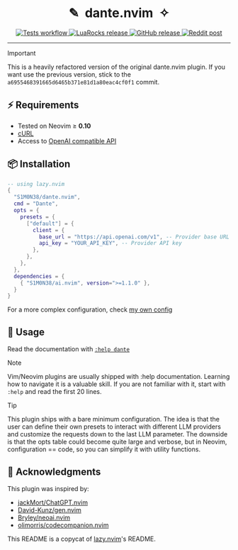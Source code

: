 <h1 align="center">✎&nbsp;&nbsp;dante.nvim&nbsp;&nbsp;✧</h1>

<p align="center">
  <a href="https://github.com/S1M0N38/dante.nvim/actions/workflows/tests.yml">
    <img alt="Tests workflow" src="https://img.shields.io/github/actions/workflow/status/S1M0N38/dante.nvim/tests.yml?style=for-the-badge&label=Tests"/>
  </a>
  <a href="https://luarocks.org/modules/S1M0N38/dante.nvim">
    <img alt="LuaRocks release" src="https://img.shields.io/luarocks/v/S1M0N38/dante.nvim?style=for-the-badge&color=5d2fbf"/>
  </a>
  <a href="https://github.com/S1M0N38/dante.nvim/releases">
    <img alt="GitHub release" src="https://img.shields.io/github/v/release/S1M0N38/dante.nvim?style=for-the-badge&label=GitHub"/>
  </a>
  <a href="https://www.reddit.com/r/neovim/comments/182p87j/dantenvim_a_simple_ai_writing_assistant/">
    <img alt="Reddit post" src="https://img.shields.io/badge/post-reddit?style=for-the-badge&label=Reddit&color=FF5700"/>
  </a>
</p>

______________________________________________________________________

> [!IMPORTANT]
> This is a heavily refactored version of the original dante.nvim plugin. If you want
> use the previous version, stick to the `a6955468391665d6465b371e81d1a80eac4cf0f1` commit.

## ⚡️ Requirements

- Tested on Neovim ≥ **0.10**
- [cURL](https://curl.se/)
- Access to [OpenAI compatible API](https://github.com/S1M0N38/ai.nvim?tab=readme-ov-file#-llm-providers)

## 📦 Installation

```lua
-- using lazy.nvim
{
  "S1M0N38/dante.nvim",
  cmd = "Dante",
  opts = {
    presets = {
      ["default"] = {
        client = {
          base_url = "https://api.openai.com/v1", -- Provider base URL
          api_key = "YOUR_API_KEY", -- Provider API key
        },
      },
    },
  },
  dependencies = {
    { "S1M0N38/ai.nvim", version=">=1.1.0" },
  }
}
```

For a more complex configuration, check [my own config](https://github.com/S1M0N38/dotfiles/blob/macos/config/lazyvim/lua/plugins/dante.lua)

## 🚀 Usage

Read the documentation with [`:help dante`](https://github.com/S1M0N38/dante.nvim/blob/main/doc/dante.txt)

> [!NOTE]
> Vim/Neovim plugins are usually shipped with :help documentation. Learning how
> to navigate it is a valuable skill. If you are not familiar with it,
> start with `:help` and read the first 20 lines.

> [!TIP]
> This plugin ships with a bare minimum configuration. The idea is that the
> user can define their own presets to interact with different LLM providers
> and customize the requests down to the last LLM parameter. The downside is
> that the opts table could become quite large and verbose, but in Neovim,
> configuration == code, so you can simplify it with utility functions.

## 🙏 Acknowledgments

This plugin was inspired by:

- [jackMort/ChatGPT.nvim](https://github.com/jackMort/ChatGPT.nvim)
- [David-Kunz/gen.nvim](https://github.com/David-Kunz/gen.nvim)
- [Bryley/neoai.nvim](https://github.com/Bryley/neoai.nvim)
- [olimorris/codecompanion.nvim](https://github.com/olimorris/codecompanion.nvim)

This README is a copycat of [lazy.nvim](https://github.com/folke/lazy.nvim)'s README.

